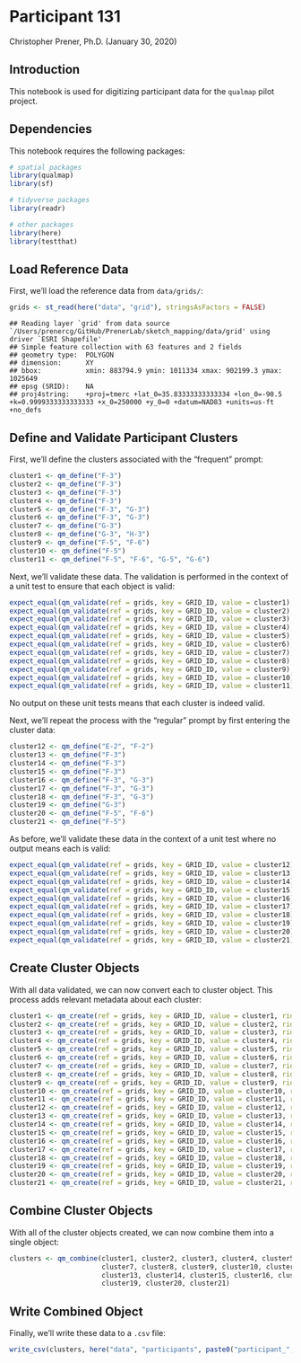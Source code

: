 Participant 131
================
Christopher Prener, Ph.D.
(January 30, 2020)

## Introduction

This notebook is used for digitizing participant data for the `qualmap`
pilot project.

## Dependencies

This notebook requires the following packages:

``` r
# spatial packages
library(qualmap)
library(sf)

# tidyverse packages
library(readr)

# other packages
library(here)
library(testthat)
```

## Load Reference Data

First, we’ll load the reference data from
    `data/grids/`:

``` r
grids <- st_read(here("data", "grid"), stringsAsFactors = FALSE)
```

    ## Reading layer `grid' from data source `/Users/prenercg/GitHub/PrenerLab/sketch_mapping/data/grid' using driver `ESRI Shapefile'
    ## Simple feature collection with 63 features and 2 fields
    ## geometry type:  POLYGON
    ## dimension:      XY
    ## bbox:           xmin: 883794.9 ymin: 1011334 xmax: 902199.3 ymax: 1025649
    ## epsg (SRID):    NA
    ## proj4string:    +proj=tmerc +lat_0=35.83333333333334 +lon_0=-90.5 +k=0.9999333333333333 +x_0=250000 +y_0=0 +datum=NAD83 +units=us-ft +no_defs

## Define and Validate Participant Clusters

First, we’ll define the clusters associated with the “frequent” prompt:

``` r
cluster1 <- qm_define("F-3")
cluster2 <- qm_define("F-3")
cluster3 <- qm_define("F-3")
cluster4 <- qm_define("F-3")
cluster5 <- qm_define("F-3", "G-3")
cluster6 <- qm_define("F-3", "G-3")
cluster7 <- qm_define("G-3")
cluster8 <- qm_define("G-3", "H-3")
cluster9 <- qm_define("F-5", "F-6")
cluster10 <- qm_define("F-5")
cluster11 <- qm_define("F-5", "F-6", "G-5", "G-6")
```

Next, we’ll validate these data. The validation is performed in the
context of a unit test to ensure that each object is
valid:

``` r
expect_equal(qm_validate(ref = grids, key = GRID_ID, value = cluster1), TRUE)
expect_equal(qm_validate(ref = grids, key = GRID_ID, value = cluster2), TRUE)
expect_equal(qm_validate(ref = grids, key = GRID_ID, value = cluster3), TRUE)
expect_equal(qm_validate(ref = grids, key = GRID_ID, value = cluster4), TRUE)
expect_equal(qm_validate(ref = grids, key = GRID_ID, value = cluster5), TRUE)
expect_equal(qm_validate(ref = grids, key = GRID_ID, value = cluster6), TRUE)
expect_equal(qm_validate(ref = grids, key = GRID_ID, value = cluster7), TRUE)
expect_equal(qm_validate(ref = grids, key = GRID_ID, value = cluster8), TRUE)
expect_equal(qm_validate(ref = grids, key = GRID_ID, value = cluster9), TRUE)
expect_equal(qm_validate(ref = grids, key = GRID_ID, value = cluster10), TRUE)
expect_equal(qm_validate(ref = grids, key = GRID_ID, value = cluster11), TRUE)
```

No output on these unit tests means that each cluster is indeed valid.

Next, we’ll repeat the process with the “regular” prompt by first
entering the cluster data:

``` r
cluster12 <- qm_define("E-2", "F-2")
cluster13 <- qm_define("F-3")
cluster14 <- qm_define("F-3")
cluster15 <- qm_define("F-3")
cluster16 <- qm_define("F-3", "G-3")
cluster17 <- qm_define("F-3", "G-3")
cluster18 <- qm_define("F-3", "G-3")
cluster19 <- qm_define("G-3")
cluster20 <- qm_define("F-5", "F-6")
cluster21 <- qm_define("F-5")
```

As before, we’ll validate these data in the context of a unit test where
no output means each is
valid:

``` r
expect_equal(qm_validate(ref = grids, key = GRID_ID, value = cluster12), TRUE)
expect_equal(qm_validate(ref = grids, key = GRID_ID, value = cluster13), TRUE)
expect_equal(qm_validate(ref = grids, key = GRID_ID, value = cluster14), TRUE)
expect_equal(qm_validate(ref = grids, key = GRID_ID, value = cluster15), TRUE)
expect_equal(qm_validate(ref = grids, key = GRID_ID, value = cluster16), TRUE)
expect_equal(qm_validate(ref = grids, key = GRID_ID, value = cluster17), TRUE)
expect_equal(qm_validate(ref = grids, key = GRID_ID, value = cluster18), TRUE)
expect_equal(qm_validate(ref = grids, key = GRID_ID, value = cluster19), TRUE)
expect_equal(qm_validate(ref = grids, key = GRID_ID, value = cluster20), TRUE)
expect_equal(qm_validate(ref = grids, key = GRID_ID, value = cluster21), TRUE)
```

## Create Cluster Objects

With all data validated, we can now convert each to cluster object. This
process adds relevant metadata about each
cluster:

``` r
cluster1 <- qm_create(ref = grids, key = GRID_ID, value = cluster1, rid = params$pid, cid = 1, category = "frequent")
cluster2 <- qm_create(ref = grids, key = GRID_ID, value = cluster2, rid = params$pid, cid = 2, category = "frequent")
cluster3 <- qm_create(ref = grids, key = GRID_ID, value = cluster3, rid = params$pid, cid = 3, category = "frequent")
cluster4 <- qm_create(ref = grids, key = GRID_ID, value = cluster4, rid = params$pid, cid = 4, category = "frequent")
cluster5 <- qm_create(ref = grids, key = GRID_ID, value = cluster5, rid = params$pid, cid = 5, category = "frequent")
cluster6 <- qm_create(ref = grids, key = GRID_ID, value = cluster6, rid = params$pid, cid = 6, category = "frequent")
cluster7 <- qm_create(ref = grids, key = GRID_ID, value = cluster7, rid = params$pid, cid = 7, category = "frequent")
cluster8 <- qm_create(ref = grids, key = GRID_ID, value = cluster8, rid = params$pid, cid = 8, category = "frequent")
cluster9 <- qm_create(ref = grids, key = GRID_ID, value = cluster9, rid = params$pid, cid = 9, category = "frequent")
cluster10 <- qm_create(ref = grids, key = GRID_ID, value = cluster10, rid = params$pid, cid = 10, category = "frequent")
cluster11 <- qm_create(ref = grids, key = GRID_ID, value = cluster11, rid = params$pid, cid = 11, category = "frequent")
cluster12 <- qm_create(ref = grids, key = GRID_ID, value = cluster12, rid = params$pid, cid = 12, category = "regular")
cluster13 <- qm_create(ref = grids, key = GRID_ID, value = cluster13, rid = params$pid, cid = 13, category = "regular")
cluster14 <- qm_create(ref = grids, key = GRID_ID, value = cluster14, rid = params$pid, cid = 14, category = "regular")
cluster15 <- qm_create(ref = grids, key = GRID_ID, value = cluster15, rid = params$pid, cid = 15, category = "regular")
cluster16 <- qm_create(ref = grids, key = GRID_ID, value = cluster16, rid = params$pid, cid = 16, category = "regular")
cluster17 <- qm_create(ref = grids, key = GRID_ID, value = cluster17, rid = params$pid, cid = 17, category = "regular")
cluster18 <- qm_create(ref = grids, key = GRID_ID, value = cluster18, rid = params$pid, cid = 18, category = "regular")
cluster19 <- qm_create(ref = grids, key = GRID_ID, value = cluster19, rid = params$pid, cid = 19, category = "regular")
cluster20 <- qm_create(ref = grids, key = GRID_ID, value = cluster20, rid = params$pid, cid = 20, category = "regular")
cluster21 <- qm_create(ref = grids, key = GRID_ID, value = cluster21, rid = params$pid, cid = 21, category = "regular")
```

## Combine Cluster Objects

With all of the cluster objects created, we can now combine them into a
single
object:

``` r
clusters <- qm_combine(cluster1, cluster2, cluster3, cluster4, cluster5, cluster6,
                       cluster7, cluster8, cluster9, cluster10, cluster11, cluster12,
                       cluster13, cluster14, cluster15, cluster16, cluster17, cluster18,
                       cluster19, cluster20, cluster21)
```

## Write Combined Object

Finally, we’ll write these data to a `.csv`
file:

``` r
write_csv(clusters, here("data", "participants", paste0("participant_", params$pid, ".csv")))
```
